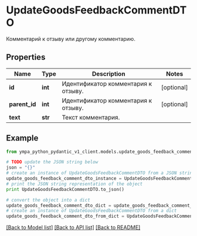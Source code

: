 # UpdateGoodsFeedbackCommentDTO

Комментарий к отзыву или другому комментарию.

## Properties
Name | Type | Description | Notes
------------ | ------------- | ------------- | -------------
**id** | **int** | Идентификатор комментария к отзыву.  | [optional] 
**parent_id** | **int** | Идентификатор комментария к отзыву.  | [optional] 
**text** | **str** | Текст комментария. | 

## Example

```python
from ympa_python_pydantic_v1_client.models.update_goods_feedback_comment_dto import UpdateGoodsFeedbackCommentDTO

# TODO update the JSON string below
json = "{}"
# create an instance of UpdateGoodsFeedbackCommentDTO from a JSON string
update_goods_feedback_comment_dto_instance = UpdateGoodsFeedbackCommentDTO.from_json(json)
# print the JSON string representation of the object
print UpdateGoodsFeedbackCommentDTO.to_json()

# convert the object into a dict
update_goods_feedback_comment_dto_dict = update_goods_feedback_comment_dto_instance.to_dict()
# create an instance of UpdateGoodsFeedbackCommentDTO from a dict
update_goods_feedback_comment_dto_from_dict = UpdateGoodsFeedbackCommentDTO.from_dict(update_goods_feedback_comment_dto_dict)
```
[[Back to Model list]](../README.md#documentation-for-models) [[Back to API list]](../README.md#documentation-for-api-endpoints) [[Back to README]](../README.md)


